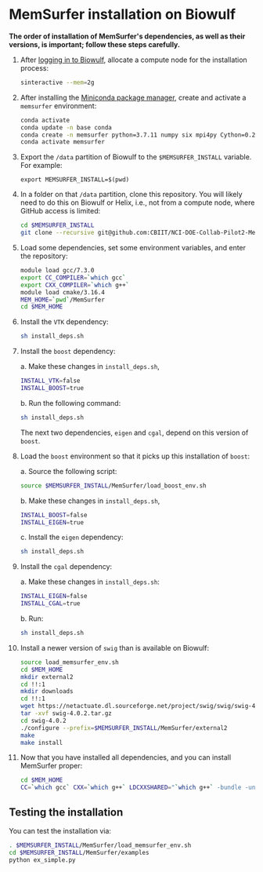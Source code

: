 # MemSurfer installation on Biowulf

**The order of installation of MemSurfer's dependencies, as well as their versions, is important; follow these steps carefully.**

1. After [logging in to Biowulf](https://hpc.nih.gov/docs/connect.html), allocate a compute node for the installation process:

   ```bash
   sinteractive --mem=2g
   ```

2. After installing the [Miniconda package manager](https://docs.conda.io/en/latest/miniconda.html), create and activate a `memsurfer` environment:

   ```bash
   conda activate
   conda update -n base conda
   conda create -n memsurfer python=3.7.11 numpy six mpi4py Cython=0.29.24 setuptools
   conda activate memsurfer
   ```

3. Export the `/data` partition of Biowulf to the `$MEMSURFER_INSTALL` variable. For example: 

   `export MEMSURFER_INSTALL=$(pwd)`

4. In a folder on that `/data` partition, clone this repository. You will likely need to do this on Biowulf or Helix, i.e., not from a compute node, where GitHub access is limited:

   ```bash
   cd $MEMSURFER_INSTALL
   git clone --recursive git@github.com:CBIIT/NCI-DOE-Collab-Pilot2-MemSurfer.git
   ```

5. Load some dependencies, set some environment variables, and enter the repository:

   ```bash
   module load gcc/7.3.0
   export CC_COMPILER=`which gcc`
   export CXX_COMPILER=`which g++`
   module load cmake/3.16.4
   MEM_HOME=`pwd`/MemSurfer
   cd $MEM_HOME
   ```

6. Install the `VTK` dependency:

   ```bash
   sh install_deps.sh
   ```

7. Install the `boost` dependency:

   a. Make these changes in `install_deps.sh`,

      ```bash
      INSTALL_VTK=false
      INSTALL_BOOST=true
      ```

   b. Run the following command:

      ```bash
      sh install_deps.sh
      ```

   The next two dependencies, `eigen` and `cgal`, depend on this version of `boost`.
   
8. Load the `boost` environment so that it picks up this installation of `boost`:

   a. Source the following script: 

      ```bash
      source $MEMSURFER_INSTALL/MemSurfer/load_boost_env.sh
      ```

   b. Make these changes in `install_deps.sh`,

      ```bash
      INSTALL_BOOST=false
      INSTALL_EIGEN=true
      ```

   c. Install the `eigen` dependency:

      ```bash
      sh install_deps.sh
      ```

9. Install the `cgal` dependency:
   
   a. Make these changes in `install_deps.sh`:

      ```bash
      INSTALL_EIGEN=false
      INSTALL_CGAL=true
      ```

   b. Run:

      ```bash
      sh install_deps.sh
      ```

10. Install a newer version of `swig` than is available on Biowulf:

    ```bash
    source load_memsurfer_env.sh
    cd $MEM_HOME
    mkdir external2
    cd !!:1
    mkdir downloads
    cd !!:1
    wget https://netactuate.dl.sourceforge.net/project/swig/swig/swig-4.0.2/swig-4.0.2.tar.gz
    tar -xvf swig-4.0.2.tar.gz
    cd swig-4.0.2
    ./configure --prefix=$MEMSURFER_INSTALL/MemSurfer/external2
    make
    make install
    ```

11. Now that you have installed all dependencies, and you can install MemSurfer proper:

    ```bash
    cd $MEM_HOME
    CC=`which gcc` CXX=`which g++` LDCXXSHARED="`which g++` -bundle -undefined dynamic_lookup" python setup.py install
    ```

## Testing the installation

You can test the installation via:

```bash
. $MEMSURFER_INSTALL/MemSurfer/load_memsurfer_env.sh
cd $MEMSURFER_INSTALL/MemSurfer/examples
python ex_simple.py
```
